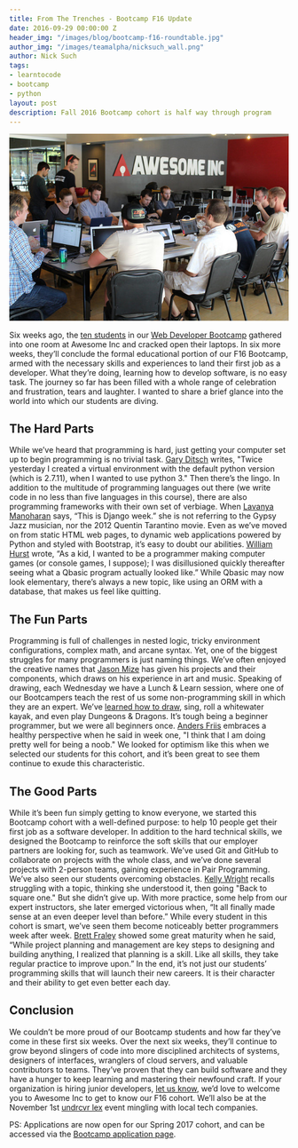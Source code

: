 ```yaml
---
title: From The Trenches - Bootcamp F16 Update
date: 2016-09-29 00:00:00 Z
header_img: "/images/blog/bootcamp-f16-roundtable.jpg"
author_img: "/images/teamalpha/nicksuch_wall.png"
author: Nick Such
tags:
- learntocode
- bootcamp
- python
layout: post
description: Fall 2016 Bootcamp cohort is half way through program
---
```


![Awesome Inc U Web Developer Bootcamp students coding](/images/blog/bootcamp-f16-roundtable.jpg)

Six weeks ago, the [ten students](https://www.awesomeincu.com/blog/2016/08/31/bootcamp-f16-begins/) in our [Web Developer Bootcamp](/bootcamp/) gathered into one room at Awesome Inc and cracked open their laptops. In six more weeks, they’ll conclude the formal educational portion of our F16 Bootcamp, armed with the necessary skills and experiences to land their first job as a developer. What they’re doing, learning how to develop software, is no easy task. The journey so far has been filled with a whole range of celebration and frustration, tears and laughter. I wanted to share a brief glance into the world into which our students are diving.

<!--more-->

## The Hard Parts

While we’ve heard that programming is hard, just getting your computer set up to begin programming is no trivial task. [Gary Ditsch](https://garyditsch.github.io/bootcamp/2016/09/13/creating-virtualenv-with-correct-python.html) writes, "Twice yesterday I created a virtual environment with the default python version (which is 2.7.11), when I wanted to use python 3." Then there’s the lingo. In addition to the multitude of programming languages out there (we write code in no less than five languages in this course), there are also programming frameworks with their own set of verbiage. When [Lavanya Manoharan](https://lavanyamano.github.io/2016/09/25/Fifth_week.html) says, “This is Django week.” she is not referring to the Gypsy Jazz musician, nor the 2012 Quentin Tarantino movie. Even as we’ve moved on from static HTML web pages, to dynamic web applications powered by Python and styled with Bootstrap, it’s easy to doubt our abilities. [William Hurst](https://billbunkum.github.io/2016/09/26/week6.html) wrote, “As a kid, I wanted to be a programmer making computer games (or console games, I suppose); I was disillusioned quickly thereafter seeing what a Qbasic program actually looked like.” While Qbasic may now look elementary, there’s always a new topic, like using an ORM with a database, that makes us feel like quitting.

## The Fun Parts

Programming is full of challenges in nested logic, tricky environment configurations, complex math, and arcane syntax. Yet, one of the biggest struggles for many programmers is just naming things. We’ve often enjoyed the creative names that [Jason Mize](https://jasonmize.github.io/2016/09/09/function_vs_user.html) has given his projects and their components, which draws on his experience in art and music. Speaking of drawing, each Wednesday we have a Lunch & Learn session, where one of our Bootcampers teach the rest of us some non-programming skill in which they are an expert. We’ve [learned how to draw](https://twitter.com/awesome_inc/status/776103417550897152), sing, roll a whitewater kayak, and even play Dungeons & Dragons. It’s tough being a beginner programmer, but we were all beginners once. [Anders Friis](https://github.com/AndersFriis/AndersFriis.github.io/blob/master/_posts/2016-09-01.md) embraces a healthy perspective when he said in week one, "I think that I am doing pretty well for being a noob." We looked for optimism like this when we selected our students for this cohort, and it’s been great to see them continue to exude this characteristic.

## The Good Parts

While it’s been fun simply getting to know everyone, we started this Bootcamp cohort with a well-defined purpose: to help 10 people get their first job as a software developer. In addition to the hard technical skills, we designed the Bootcamp to reinforce the soft skills that our employer partners are looking for, such as teamwork. We’ve used Git and GitHub to collaborate on projects with the whole class, and we’ve done several projects with 2-person teams, gaining experience in Pair Programming. We’ve also seen our students overcoming obstacles. [Kelly Wright](https://kellyinnovation.github.io/2016/09/02/asking-for-help.html) recalls struggling with a topic, thinking she understood it, then going "Back to square one." But she didn’t give up. With more practice, some help from our expert instructors, she later emerged victorious when, “It all finally made sense at an even deeper level than before.” While every student in this cohort is smart, we’ve seen them become noticeably better programmers week after week. [Brett Fraley](https://bfraley.github.io/2016/09/09/textadventure.html) showed some great maturity when he said, “While project planning and management are key steps to designing and building anything, I realized that planning is a skill. Like all skills, they take regular practice to improve upon.” In the end, it’s not just our students’ programming skills that will launch their new careers. It is their character and their ability to get even better each day.

## Conclusion

We couldn’t be more proud of our Bootcamp students and how far they’ve come in these first six weeks. Over the next six weeks, they’ll continue to grow beyond slingers of code into more disciplined architects of systems, designers of interfaces, wranglers of cloud servers, and valuable contributors to teams. They’ve proven that they can build software and they have a hunger to keep learning and mastering their newfound craft. If your organization is hiring junior developers, [let us know](https://docs.google.com/forms/d/e/1FAIpQLSdlGdE8IqWlAWXxfn0fdAxJJY86DZKgDDaumEqLfxmiKjozuQ/viewform), we’d love to welcome you to Awesome Inc to get to know our F16 cohort. We’ll also be at the November 1st [undrcvr lex](https://www.facebook.com/events/1655507644777927/) event mingling with local tech companies.






PS: Applications are now open for our Spring 2017 cohort, and can be accessed via the [Bootcamp application page](/applications/bootcamp).